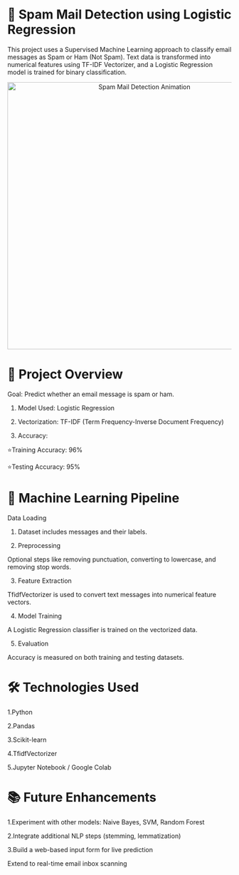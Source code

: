 # 📧 Spam Mail Detection using Logistic Regression

This project uses a Supervised Machine Learning approach to classify email messages as Spam or Ham (Not Spam). Text data is transformed into numerical features using TF-IDF Vectorizer, and a Logistic Regression model is trained for binary classification.

<p align="center">
  <img src="https://media4.giphy.com/media/v1.Y2lkPTc5MGI3NjExdzRsaWdwanIxbmN4enhiNHdxNjV1NGlkN3V5ajRhams5NHZibndzeCZlcD12MV9pbnRlcm5hbF9naWZfYnlfaWQmY3Q9Zw/JRPYrblGdODA5MF7eg/giphy.gif" alt="Spam Mail Detection Animation" width="600"/>
</p>

# 🚀 Project Overview
Goal: Predict whether an email message is spam or ham.
  
 1. Model Used: Logistic Regression
  
 2. Vectorization: TF-IDF (Term Frequency-Inverse Document Frequency)
  
 3. Accuracy:
  
⭐Training Accuracy: 96%
  
⭐Testing Accuracy: 95%

# 🧠 Machine Learning Pipeline
  Data Loading
  
 1. Dataset includes messages and their labels.
  
 2. Preprocessing
  
  Optional steps like removing punctuation, converting to lowercase, and removing stop words.
  
 3. Feature Extraction
  
  TfidfVectorizer is used to convert text messages into numerical feature vectors.
  
 4. Model Training
  
  A Logistic Regression classifier is trained on the vectorized data.
  
 5. Evaluation
  
  Accuracy is measured on both training and testing datasets.

# 🛠 Technologies Used
  1.Python
  
  2.Pandas
  
  3.Scikit-learn
  
  4.TfidfVectorizer
  
  5.Jupyter Notebook / Google Colab

# 📚 Future Enhancements
  1.Experiment with other models: Naive Bayes, SVM, Random Forest
  
  2.Integrate additional NLP steps (stemming, lemmatization)
  
  3.Build a web-based input form for live prediction
  
  Extend to real-time email inbox scanning

